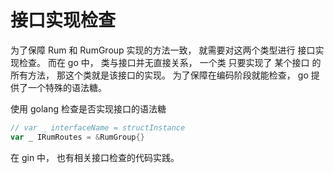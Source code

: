 # 接口实现检查

为了保障 Rum 和 RumGroup 实现的方法一致， 就需要对这两个类型进行 接口实现检查。 而在 go 中， 类与接口并无直接关系， 一个类 只要实现了 某个接口 的所有方法， 那这个类就是该接口的实现。 为了保障在编码阶段就能检查， go 提供了一个特殊的语法糖。

使用 golang 检查是否实现接口的语法糖

```go
// var _ interfaceName = structInstance
var _ IRumRoutes = &RumGroup{}
```

在 gin 中， 也有相关接口检查的代码实践。